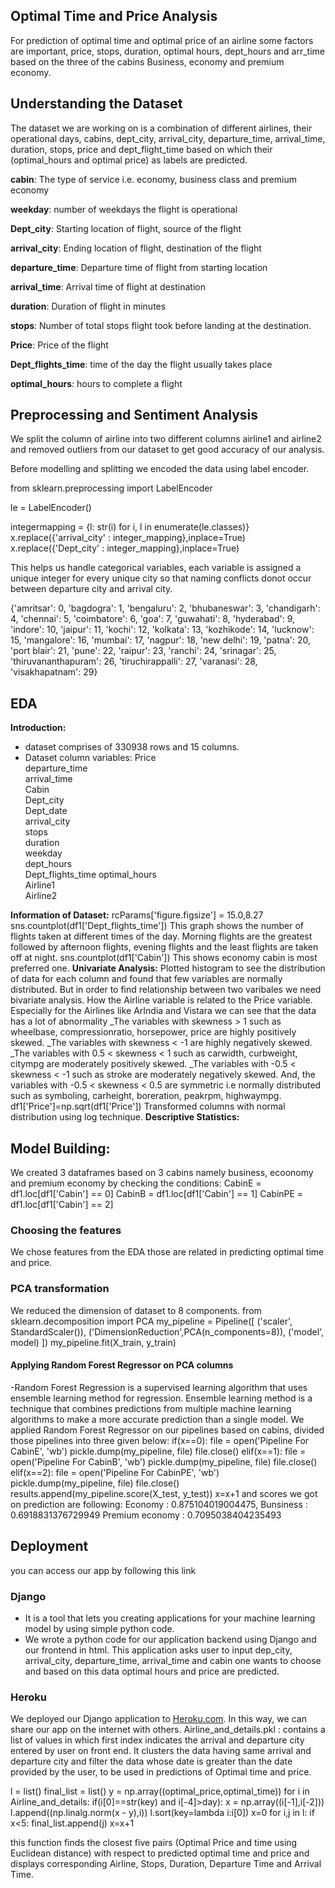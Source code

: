 ## Optimal Time and Price Analysis

For prediction of optimal time and optimal price of an airline some factors are important, price, stops, duration, optimal hours, dept_hours and arr_time based on the three of the cabins Business, economy and premium economy.

## Understanding the Dataset

The dataset we are working on is a combination of different airlines, their operational days, cabins, dept_city, arrival_city, departure_time, arrival_time, duration, stops, price and dept_flight_time based on which their (optimal_hours and optimal price) as labels are predicted.

**cabin**: The type of service i.e. economy, business class and premium economy

**weekday**: number of weekdays the flight is operational

**Dept_city**: Starting location of flight, source of the flight

**arrival_city**: Ending location of flight, destination of the flight

**departure_time**: Departure time of flight from starting location

**arrival_time**: Arrival time of flight at destination

**duration**: Duration of flight in minutes

**stops**: Number of total stops flight took before landing at the destination.

**Price**: Price of the flight

**Dept_flights_time**: time of the day the flight usually takes place

**optimal_hours**: hours to complete a flight

## Preprocessing and Sentiment Analysis

We split the column of airline into two different columns airline1 and airline2 and removed outliers from our dataset to get good accuracy of our analysis.

Before modelling and splitting we encoded the data using label encoder.

from sklearn.preprocessing import LabelEncoder

le = LabelEncoder()

integermapping = {l: str(i) for i, l in enumerate(le.classes)}
x.replace({'arrival_city' : integer_mapping},inplace=True)
x.replace({'Dept_city' : integer_mapping},inplace=True)

This helps us handle categorical variables, each variable is assigned a unique integer for every unique city so that naming conflicts donot occur between departure city and arrival city.

{'amritsar': 0, 'bagdogra': 1, 'bengaluru': 2, 'bhubaneswar': 3, 'chandigarh': 4, 'chennai': 5, 'coimbatore': 6, 'goa': 7, 'guwahati': 8, 'hyderabad': 9, 'indore': 10, 'jaipur': 11, 'kochi': 12, 'kolkata': 13, 'kozhikode': 14, 'lucknow': 15, 'mangalore': 16, 'mumbai': 17, 'nagpur': 18, 'new delhi': 19, 'patna': 20, 'port blair': 21, 'pune': 22, 'raipur': 23, 'ranchi': 24, 'srinagar': 25, 'thiruvananthapuram': 26, 'tiruchirappalli': 27, 'varanasi': 28, 'visakhapatnam': 29}

## EDA

**Introduction:**

- dataset comprises of 330938 rows and 15 columns.
- Dataset column variables:
  Price  
  departure_time  
  arrival_time  
  Cabin  
  Dept_city  
  Dept_date  
  arrival_city  
  stops  
  duration  
  weekday  
  dept_hours  
  Dept_flights_time
  optimal_hours  
  Airline1  
  Airline2

**Information of Dataset:**
rcParams['figure.figsize'] = 15.0,8.27
sns.countplot(df1['Dept_flights_time'])
This graph shows the number of flights taken at different times of the day. Morning flights are the greatest followed by afternoon flights, evening flights and the least flights are taken off at night.
sns.countplot(df1['Cabin'])
This shows economy cabin is most preferred one.
**Univariate Analysis:**
Plotted histogram to see the distribution of data for each column and found that few variables are normally distributed. But in order to find relationship between two varibales we need bivariate analysis.
How the Airline variable is related to the Price variable.
Especially for the Airlines like ArIndia and Vistara we can see that the data has a lot of abnormality
\_The variables with skewness > 1 such as wheelbase, compressionratio, horsepower, price are highly positively skewed.
\_The variables with skewness < -1 are highly negatively skewed.
\_The variables with 0.5 < skewness < 1 such as carwidth, curbweight, citympg are moderately positively skewed.
\_The variables with -0.5 < skewness < -1 such as stroke are moderately negatively skewed.
And, the variables with -0.5 < skewness < 0.5 are symmetric i.e normally distributed such as symboling, carheight, boreration, peakrpm, highwaympg.
df1['Price']=np.sqrt(df1['Price'])
Transformed columns with normal distribution using log technique.
**Descriptive Statistics:**

## Model Building:

We created 3 dataframes based on 3 cabins namely business, ecoonomy and premium economy by checking the conditions:
CabinE = df1.loc[df1['Cabin'] == 0]
CabinB = df1.loc[df1['Cabin'] == 1]
CabinPE = df1.loc[df1['Cabin'] == 2]

### Choosing the features

We chose features from the EDA those are related in predicting optimal time and price.

### PCA transformation

We reduced the dimension of dataset to 8 components.
from sklearn.decomposition import PCA
my_pipeline = Pipeline([
('scaler', StandardScaler()),
('DimensionReduction',PCA(n_components=8)),
('model', model)
])
my_pipeline.fit(X_train, y_train)

#### Applying Random Forest Regressor on PCA columns

-Random Forest Regression is a supervised learning algorithm that uses ensemble learning method for regression. Ensemble learning method is a technique that combines predictions from multiple machine learning algorithms to make a more accurate prediction than a single model.
We applied Random Forest Regressor on our pipelines based on cabins, divided those pipelines into three given below:
if(x==0):
file = open('Pipeline For CabinE', 'wb')
pickle.dump(my_pipeline, file)
file.close()
elif(x==1):
file = open('Pipeline For CabinB', 'wb')
pickle.dump(my_pipeline, file)
file.close()
elif(x==2):
file = open('Pipeline For CabinPE', 'wb')
pickle.dump(my_pipeline, file)
file.close()
results.append(my_pipeline.score(X_test, y_test))
x=x+1
and scores we got on prediction are following:
Economy : 0.875104019004475,
Bunsiness : 0.6918831376729949
Premium economy : 0.7095038404235493

## Deployment

you can access our app by following this link []()

### Django

- It is a tool that lets you creating applications for your machine learning model by using simple python code.
- We wrote a python code for our application backend using Django and our frontend in html. This application asks user to input dep_city, arrival_city, departure_time, arrival_time and cabin one wants to choose and based on this data optimal hours and price are predicted.

### Heroku

We deployed our Django application to [ Heroku.com](https://www.heroku.com/). In this way, we can share our app on the internet with others.
Airline_and_details.pkl : contains a list of values in which first index indicates the arrival and departure city entered by user on front end. It clusters the data having same arrival and departure city and filter the data whose date is greater than the date provided by the user, to be used in predictions of Optimal time and price.

l = list()
final_list = list()
y = np.array((optimal_price,optimal_time))
for i in Airline_and_details:
if(i[0]==str(key) and i[-4]>day):
x = np.array((i[-1],i[-2]))
l.append((np.linalg.norm(x - y),i))
l.sort(key=lambda i:i[0])
x=0
for i,j in l:
if x<5:
final_list.append(j)
x=x+1

this function finds the closest five pairs (Optimal Price and time using Euclidean distance) with respect to predicted optimal time and price and displays corresponding Airline, Stops, Duration, Departure Time and Arrival Time.
